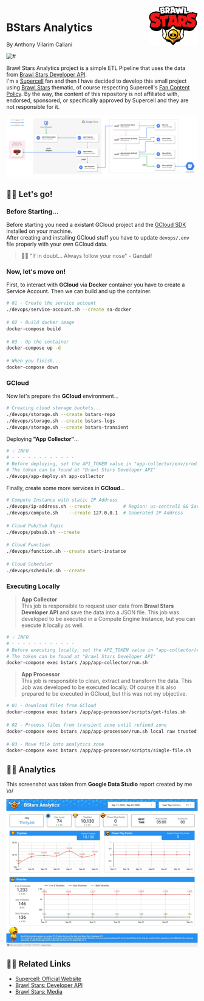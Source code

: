 <img src=".docs/brawl-stars.jpg" width="128px" align="right"/>

# BStars Analytics
By Anthony Vilarim Caliani

![#](https://img.shields.io/badge/licence-MIT-lightseagreen.svg)

Brawl Stars Analytics project is a simple ETL Pipeline that uses the data from [Brawl Stars Developer API](https://developer.brawlstars.com/).<br>
I'm a [Supercell](https://supercell.com/en/) fan and then I have decided to develop this small project using [Brawl Stars](https://supercell.com/en/games/brawlstars/) thematic, of course respecting Supercell's [Fan Content Policy](http://www.supercell.com/fan-content-policy). By the way, the content of this repository is not affiliated with, endorsed, sponsored, or specifically approved by Supercell and they are not responsible for it.<br>

![diagram](.docs/diagram.png)

## 👨‍💻 Let's go!

### Before Starting...
Before starting you need a existant GCloud project and the [GCloud SDK](https://cloud.google.com/storage/docs/gsutil_install#sdk-install) installed on your machine.  
After creating and installing GCloud stuff you have to update `devops/.env` file properly with your own GCloud data.

> 🧙‍♂️ "If in doubt... Always follow your nose" - Gandalf

### Now, let's move on!
First, to interact with **GCloud** via **Docker** container you have to create a Service Account. Then we can build and up the container.
```bash
# 01 - Create the service account
./devops/service-account.sh --create sa-docker

# 02 - Build docker image
docker-compose build

# 03 - Up the container
docker-compose up -d

# When you finish...
docker-compose down
```

### GCloud
Now let's prepare the **GCloud** environment...

```bash
# Creating cloud storage buckets...
./devops/storage.sh --create bstars-repo
./devops/storage.sh --create bstars-logs
./devops/storage.sh --create bstars-transient
```

Deploying **"App Collector"**...

```bash
# 💡 INFO
# - - - - - - - - - - - -
# Before deploying, set the API_TOKEN value in "app-collector/env/prod.env"
# The token can be found at "Brawl Stars Developer API"
./devops/app-deploy.sh app-collector
```

Finally, create some more services in **GCloud**...
```bash
# Compute Instance with static IP Address
./devops/ip-address.sh --create            # Region: us-central1 && Save the IP Address
./devops/compute.sh    --create 127.0.0.1  # Generated IP Address

# Cloud Pub/Sub Topic
./devops/pubsub.sh --create

# Cloud Function
./devops/function.sh --create start-instance

# Cloud Scheduler
./devops/schedule.sh --create
```


### Executing Locally

> **App Collector**<br/>
> This job is responsible to request user data from **Brawl Stars Developer API** and save the data into a JSON file.
> This job was developed to be executed in a Compute Engine Instance, but you can execute it locally as well.  

```bash
# 💡 INFO
# - - - - - - - - - - - -
# Before executing locally, set the API_TOKEN value in "app-collector/env/local.env"
# The token can be found at "Brawl Stars Developer API"
docker-compose exec bstars /app/app-collector/run.sh
```

> **App Processor**<br/>
> This job is responsible to clean, extract and transform the data.
> This Job was developed to be executed locally. Of course it is also prepared to be executed in GCloud, but this was not my objective.
```bash
# 01 - Download files from GCloud
docker-compose exec bstars /app/app-processor/scripts/get-files.sh

# 02 - Process files from transient zone until refined zone
docker-compose exec bstars /app/app-processor/run.sh local raw trusted refined

# 03 - Move file into analytics zone
docker-compose exec bstars /app/app-processor/scripts/single-file.sh
```

## 👨‍🔬 Analytics
This screenshot was taken from **Google Data Studio** report created by me \o/

![screenshot](.docs/data-studio.jpg)


## 🕵️‍♂️ Related Links
- [Supercell: Official Website](https://supercell.com/en/)
- [Brawl Stars: Developer API](https://developer.brawlstars.com/)
- [Brawl Stars: Media](https://supercell.com/en/for-media/)

